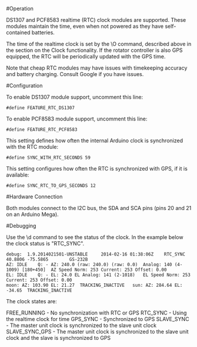 #Operation

DS1307 and PCF8583 realtime (RTC) clock modules are supported.  These modules maintain the time, even when not powered as they have self-contained batteries.

The time of the realtime clock is set by the \O command, described above in the section on the Clock functionality.  If the rotator controller is also GPS equipped, the RTC will be periodically updated with the GPS time.

Note that cheap RTC modules may have issues with timekeeping accuracy and battery charging.  Consult Google if you have issues.

#Configuration

To enable DS1307 module support, uncomment this line:

    #define FEATURE_RTC_DS1307

To enable PCF8583 module support, uncomment this line:

    #define FEATURE_RTC_PCF8583

This setting defines how often the internal Arduino clock is synchronized with the RTC module:

    #define SYNC_WITH_RTC_SECONDS 59

This setting configures how often the RTC is synchronized with GPS, if it is available:

    #define SYNC_RTC_TO_GPS_SECONDS 12

#Hardware Connection

Both modules connect to the I2C bus, the SDA and SCA pins (pins 20 and 21 on an Arduino Mega).

#Debugging

Use the \d command to see the status of the clock.  In the example below the clock status is "RTC_SYNC".

    debug: 	1.9.2014021501-UNSTABLE		2014-02-16 01:38:06Z	RTC_SYNC	40.8806 -75.5865		GS-232B
	AZ: IDLE	Q: - AZ: 240.0 (raw: 240.0) (raw: 0.0)  Analog: 140 (4-1009) [180+450]  AZ Speed Norm: 253 Current: 253	Offset: 0.00
	EL: IDLE	Q: - EL: 24.0 EL Analog: 141 (2-1018)   EL Speed Norm: 253 Current: 253	Offset: 0.00
	moon: AZ: 103.90 EL: 21.27	TRACKING_INACTIVE 	sun: AZ: 284.64 EL: -34.65	TRACKING_INACTIVE

The clock states are:

  FREE_RUNNING - No synchronization with RTC or GPS
  RTC_SYNC - Using the realtime clock for time
  GPS_SYNC - Synchronized to GPS
  SLAVE_SYNC - The master unit clock is synchronized to the slave unit clock
  SLAVE_SYNC_GPS - The master unit clock is synchronized to the slave unit clock and the slave is synchronized to GPS
